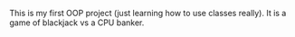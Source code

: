This is my first OOP project (just learning how to use classes really). It is a game of blackjack vs a CPU banker.
